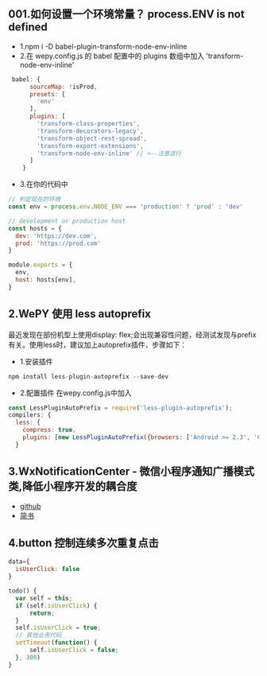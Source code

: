 ## 001.如何设置一个环境常量？ process.ENV is not defined
* 1.npm i -D babel-plugin-transform-node-env-inline
* 2.在 wepy.config.js 的 babel 配置中的 plugins 数组中加入 'transform-node-env-inline'
```javascript
 babel: {
      sourceMap: !isProd,
      presets: [
        'env'
      ],
      plugins: [
        'transform-class-properties',
        'transform-decorators-legacy',
        'transform-object-rest-spread',
        'transform-export-extensions',
        'transform-node-env-inline' // <--注意这行
      ]
    }
```
* 3.在你的代码中
```javascript
// 判定现在的环境
const env = process.env.NODE_ENV === 'production' ? 'prod' : 'dev'

// development or production host
const hosts = {
  dev: 'https://dev.com',
  prod: 'https://prod.com'
}

module.exports = {
  env,
  host: hosts[env],
}
```


## 2.WePY 使用 less autoprefix
最近发现在部份机型上使用display: flex;会出现兼容性问题，经测试发现与prefix有关。使用less时，建议加上autoprefix插件，步骤如下：
* 1.安装插件
```javascript
npm install less-plugin-autoprefix --save-dev
```
* 2.配置插件
在wepy.config.js中加入
```javascript
const LessPluginAutoPrefix = require('less-plugin-autoprefix');
compilers: {
  less: {
    compress: true,
    plugins: [new LessPluginAutoPrefix({browsers: ['Android >= 2.3', 'Chrome > 20', 'iOS >= 6']})]
  }
```


## 3.WxNotificationCenter - 微信小程序通知广播模式类,降低小程序开发的耦合度
* [github](https://github.com/icindy/WxNotificationCenter)
* [简书](https://www.jianshu.com/p/da45f520a071)


## 4.button 控制连续多次重复点击
```javascript
data={
  isUserClick: false
}

todo() {
  var self = this;
  if (self.isUserClick) {
      return;
  }
  self.isUserClick = true;
  // 其他业务代码
  setTimeout(function() {
      self.isUserClick = false;
  }, 300)
}
```